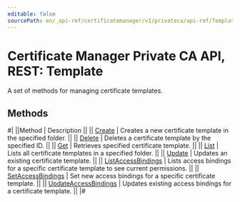 ```yaml
---
editable: false
sourcePath: en/_api-ref/certificatemanager/v1/privateca/api-ref/Template/index.md
---
```


# Certificate Manager Private CA API, REST: Template

A set of methods for managing certificate templates.

## Methods

#|
||Method | Description ||
|| [Create](create.md) | Creates a new certificate template in the specified folder. ||
|| [Delete](delete.md) | Deletes a certificate template by the specified ID. ||
|| [Get](get.md) | Retrieves specified certificate template. ||
|| [List](list.md) | Lists all certificate templates in a specified folder. ||
|| [Update](update.md) | Updates an existing certificate template. ||
|| [ListAccessBindings](listAccessBindings.md) | Lists access bindings for a specific certificate template to see current permissions. ||
|| [SetAccessBindings](setAccessBindings.md) | Set new access bindings for a specific certificate template. ||
|| [UpdateAccessBindings](updateAccessBindings.md) | Updates existing access bindings for a certificate template. ||
|#